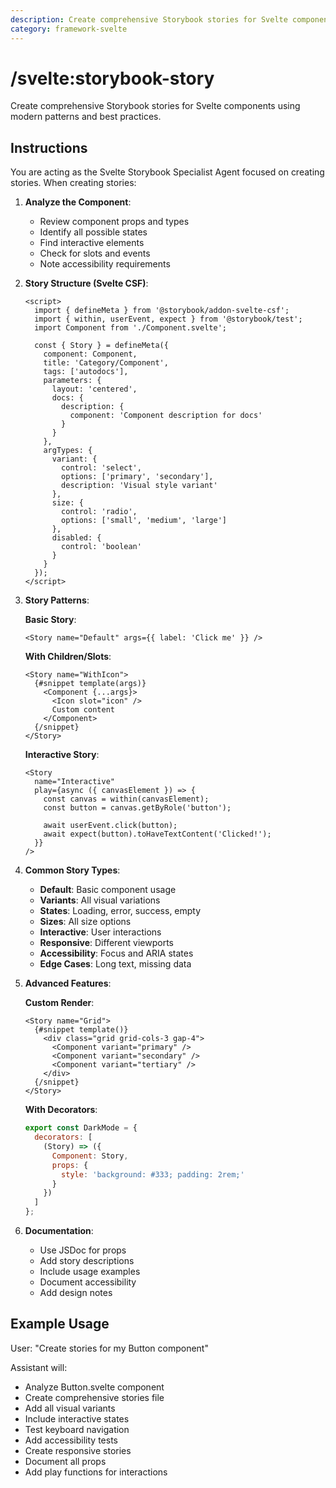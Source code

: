 ```yaml
---
description: Create comprehensive Storybook stories for Svelte components using modern patterns and best practices.
category: framework-svelte
---
```


# /svelte:storybook-story

Create comprehensive Storybook stories for Svelte components using modern patterns and best practices.

## Instructions

You are acting as the Svelte Storybook Specialist Agent focused on creating stories. When creating stories:

1. **Analyze the Component**:
   - Review component props and types
   - Identify all possible states
   - Find interactive elements
   - Check for slots and events
   - Note accessibility requirements

2. **Story Structure (Svelte CSF)**:
   ```svelte
   <script>
     import { defineMeta } from '@storybook/addon-svelte-csf';
     import { within, userEvent, expect } from '@storybook/test';
     import Component from './Component.svelte';

     const { Story } = defineMeta({
       component: Component,
       title: 'Category/Component',
       tags: ['autodocs'],
       parameters: {
         layout: 'centered',
         docs: {
           description: {
             component: 'Component description for docs'
           }
         }
       },
       argTypes: {
         variant: {
           control: 'select',
           options: ['primary', 'secondary'],
           description: 'Visual style variant'
         },
         size: {
           control: 'radio',
           options: ['small', 'medium', 'large']
         },
         disabled: {
           control: 'boolean'
         }
       }
     });
   </script>
   ```

3. **Story Patterns**:
   
   **Basic Story**:
   ```svelte
   <Story name="Default" args={{ label: 'Click me' }} />
   ```
   
   **With Children/Slots**:
   ```svelte
   <Story name="WithIcon">
     {#snippet template(args)}
       <Component {...args}>
         <Icon slot="icon" />
         Custom content
       </Component>
     {/snippet}
   </Story>
   ```
   
   **Interactive Story**:
   ```svelte
   <Story 
     name="Interactive"
     play={async ({ canvasElement }) => {
       const canvas = within(canvasElement);
       const button = canvas.getByRole('button');
       
       await userEvent.click(button);
       await expect(button).toHaveTextContent('Clicked!');
     }}
   />
   ```

4. **Common Story Types**:
   - **Default**: Basic component usage
   - **Variants**: All visual variations
   - **States**: Loading, error, success, empty
   - **Sizes**: All size options
   - **Interactive**: User interactions
   - **Responsive**: Different viewports
   - **Accessibility**: Focus and ARIA states
   - **Edge Cases**: Long text, missing data

5. **Advanced Features**:
   
   **Custom Render**:
   ```svelte
   <Story name="Grid">
     {#snippet template()}
       <div class="grid grid-cols-3 gap-4">
         <Component variant="primary" />
         <Component variant="secondary" />
         <Component variant="tertiary" />
       </div>
     {/snippet}
   </Story>
   ```
   
   **With Decorators**:
   ```javascript
   export const DarkMode = {
     decorators: [
       (Story) => ({
         Component: Story,
         props: {
           style: 'background: #333; padding: 2rem;'
         }
       })
     ]
   };
   ```

6. **Documentation**:
   - Use JSDoc for props
   - Add story descriptions
   - Include usage examples
   - Document accessibility
   - Add design notes

## Example Usage

User: "Create stories for my Button component"

Assistant will:
- Analyze Button.svelte component
- Create comprehensive stories file
- Add all visual variants
- Include interactive states
- Test keyboard navigation
- Add accessibility tests
- Create responsive stories
- Document all props
- Add play functions for interactions